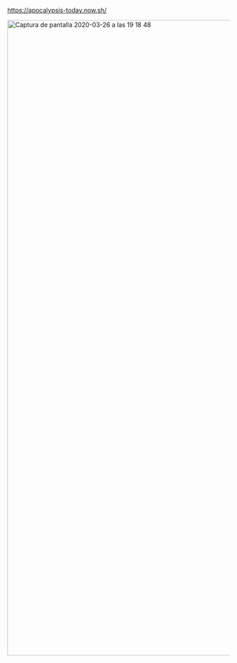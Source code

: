 https://apocalypsis-today.now.sh/

<img width="1440" alt="Captura de pantalla 2020-03-26 a las 19 18 48" src="https://user-images.githubusercontent.com/44972334/77682128-b3c48600-6f96-11ea-8926-f07e633f1529.png">

